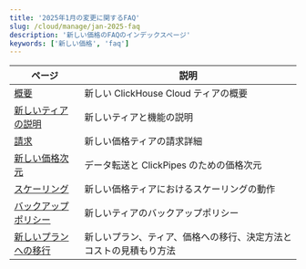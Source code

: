 ```yaml
---
title: '2025年1月の変更に関するFAQ'
slug: /cloud/manage/jan-2025-faq
description: '新しい価格のFAQのインデックスページ'
keywords: ['新しい価格', 'faq']
---
```


<!-- 
以下の目次は https://github.com/ClickHouse/clickhouse-docs/blob/main/scripts/autogenerate-table-of-contents.sh によって
YAMLフロントマッターのフィールドである title, slug, description から自動生成されます。目次に誤りがあった場合は、直接ファイルのフロントマッターを編集してください。
-->
| ページ | 説明 |
|-----|-----|
| [概要](/docs/cloud/manage/jan-2025-faq/summary) | 新しい ClickHouse Cloud ティアの概要 |
| [新しいティアの説明](/docs/cloud/manage/jan-2025-faq/new-tiers) | 新しいティアと機能の説明 |
| [請求](/docs/cloud/manage/jan-2025-faq/billing) | 新しい価格ティアの請求詳細 |
| [新しい価格次元](/docs/cloud/manage/jan-2025-faq/pricing-dimensions) | データ転送と ClickPipes のための価格次元 |
| [スケーリング](/docs/cloud/manage/jan-2025-faq/scaling) | 新しい価格ティアにおけるスケーリングの動作 |
| [バックアップポリシー](/docs/cloud/manage/jan-2025-faq/backup) | 新しいティアのバックアップポリシー |
| [新しいプランへの移行](/docs/cloud/manage/jan-2025-faq/plan-migrations) | 新しいプラン、ティア、価格への移行、決定方法とコストの見積もり方法 |
